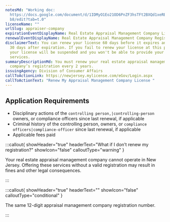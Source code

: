 ```yaml
---
notesMd: "Working doc:
  https://docs.google.com/document/d/1IDMyO1Eo21OD6PnZF3hsTFt2BXQd1xeRB_6cey7Jb\
  b8/edit?tab=t.0"
licenseName: ""
urlSlug: appraiser-company
expirationEventDisplayName: Real Estate Appraisal Management Company License Expiration
renewalEventDisplayName: Real Estate Appraisal Management Company Registration Renewal
disclaimerText: You can renew your license 60 days before it expires and up to
  30 days after expiration. If you fail to renew your license at this point,
  your license will be suspended and you won't be able to provide your licensed
  services.
summaryDescriptionMd: You must renew your real estate appraisal management
  company’s registration every 2 years.
issuingAgency: Division of Consumer Affairs
callToActionLink: https://newjersey.mylicense.com/eGov/Login.aspx
callToActionText: "Renew My Appraisal Management Company License "
---
```

## Application Requirements

* Disciplinary actions of the `controlling person,|controlling-person` owners, or compliance officers since last renewal, if applicable
* Criminal history of the controlling person, owners, or `compliance officers|compliance-officer` since last renewal, if applicable
* Applicable fees paid

:::callout{ showHeader="true" headerText="What if I don’t renew my registration?" showIcon="false" calloutType="warning" }

Your real estate appraisal management company cannot operate in New Jersey. Offering these services without a valid registration may result in fines and other legal consequences.

:::

:::callout{ showHeader="true" headerText="" showIcon="false" calloutType="conditional" }

The same 12-digit appraisal management company registration number.

:::
